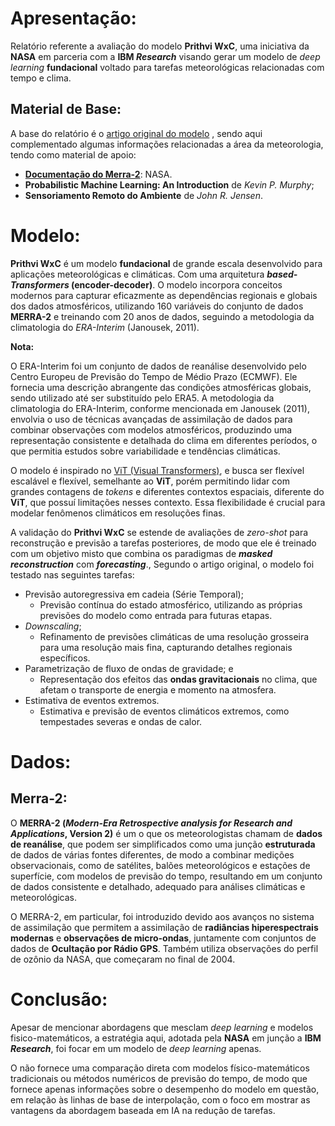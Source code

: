 # Apresentação:

Relatório referente a avaliação do modelo **Prithvi WxC**, uma iniciativa da **NASA** em parceria com a **IBM _Research_** visando gerar um modelo de _deep learning_ **fundacional** voltado para tarefas meteorológicas relacionadas com tempo e clima.

## Material de Base:

A base do relatório é o [artigo original do modelo](https://arxiv.org/pdf/2409.13598) , sendo aqui complementado algumas informações relacionadas a área da meteorologia, tendo como material de apoio:

* [**Documentação do Merra-2**](https://doi.org/10.1175/JCLI-D-16-0758.1): NASA.
* **Probabilistic Machine Learning: An Introduction** de _Kevin P. Murphy_;
* **Sensoriamento Remoto do Ambiente** de _John R. Jensen_.

# Modelo:

**Prithvi WxC** é um modelo **fundacional** de grande escala desenvolvido para aplicações meteorológicas e climáticas. Com uma arquitetura **_based-Transformers_ (encoder-decoder)**.  O modelo incorpora conceitos modernos para capturar eficazmente as dependências regionais e globais dos dados atmosféricos, utilizando 160 variáveis do conjunto de dados **MERRA-2** e treinando com $20$ anos de dados, seguindo a metodologia da climatologia do _ERA-Interim_ (Janousek, 2011).

**Nota:**

O ERA-Interim foi um conjunto de dados de reanálise desenvolvido pelo Centro Europeu de Previsão do Tempo de Médio Prazo (ECMWF). Ele fornecia uma descrição abrangente das condições atmosféricas globais, sendo utilizado até ser substituído pelo ERA5. A metodologia da climatologia do ERA-Interim, conforme mencionada em Janousek (2011), envolvia o uso de técnicas avançadas de assimilação de dados para combinar observações com modelos atmosféricos, produzindo uma representação consistente e detalhada do clima em diferentes períodos, o que permitia estudos sobre variabilidade e tendências climáticas.

O modelo é inspirado no [ViT (Visual Transformers)](https://arxiv.org/pdf/2010.11929), e busca ser flexível escalável e flexível, semelhante ao **ViT**, porém permitindo lidar com grandes contagens de _tokens_ e diferentes contextos espaciais, diferente do **ViT**, que possuí limitações nesses contexto. Essa flexibilidade é crucial para modelar fenômenos climáticos em resoluções finas.

A validação do **Prithvi WxC** se estende de avaliações de _zero-shot_ para reconstrução e previsão a tarefas posteriores, de modo que ele é treinado com um objetivo misto que combina os paradigmas de **_masked reconstruction_** com **_forecasting_**., Segundo o artigo original, o modelo foi testado nas seguintes tarefas:

* Previsão autoregressiva em cadeia (Série Temporal);
	* Previsão contínua do estado atmosférico, utilizando as próprias previsões do modelo como entrada para futuras etapas. 
* _Downscaling_;
	* Refinamento de previsões climáticas de uma resolução grosseira para uma resolução mais fina, capturando detalhes regionais específicos.
* Parametrização de fluxo de ondas de gravidade; e
	* Representação dos efeitos das **ondas gravitacionais** no clima, que afetam o transporte de energia e momento na atmosfera.
* Estimativa de eventos extremos.
	* Estimativa e previsão de eventos climáticos extremos, como tempestades severas e ondas de calor.
# Dados:

## Merra-2:

O **MERRA-2 (_Modern-Era Retrospective analysis for Research and Applications_, Version 2)** é um o que os meteorologistas chamam de **dados de reanálise**, que podem ser simplificados como uma junção **estruturada** de dados de várias fontes diferentes, de modo a combinar medições observacionais, como de satélites, balões meteorológicos e estações de superfície, com modelos de previsão do tempo, resultando em um conjunto de dados consistente e detalhado, adequado para análises climáticas e meteorológicas.

O MERRA-2, em particular, foi introduzido devido aos avanços no sistema de assimilação que permitem a assimilação de **radiâncias hiperespectrais modernas** e **observações de micro-ondas**, juntamente com conjuntos de dados de **Ocultação por Rádio GPS**. Também utiliza observações do perfil de ozônio da NASA, que começaram no final de 2004.

# Conclusão:

Apesar de mencionar abordagens que mesclam _deep learning_ e modelos fisico-matemáticos, a estratégia aqui, adotada pela **NASA** em junção a **IBM _Research_**, foi focar em um modelo de _deep learning_ apenas.

O não fornece uma comparação direta com modelos físico-matemáticos tradicionais ou métodos numéricos de previsão do tempo, de modo que fornece apenas informações sobre o desempenho do modelo em questão, em relação às linhas de base de interpolação, com o foco em mostrar as vantagens da abordagem baseada em IA na redução de tarefas.
